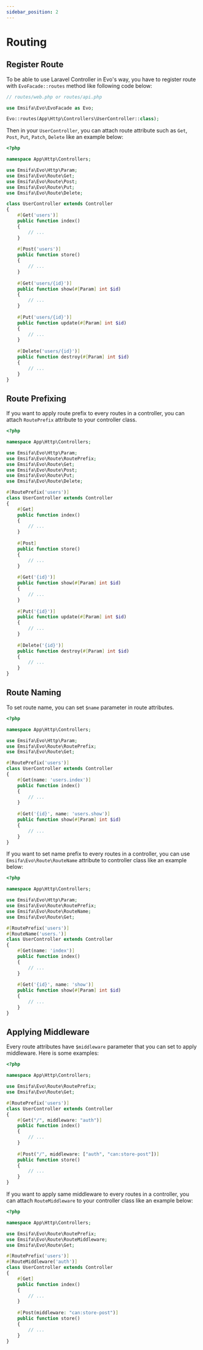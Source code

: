 ```yaml
---
sidebar_position: 2
---
```


# Routing

## Register Route

To be able to use Laravel Controller in Evo's way, you have to register route with `EvoFacade::routes` method like following code below:

```php
// routes/web.php or routes/api.php

use Emsifa\Evo\EvoFacade as Evo;

Evo::routes(App\Http\Controllers\UserController::class);
```

Then in your `UserController`, you can attach route attribute such as `Get`, `Post`, `Put`, `Patch`, `Delete` like an example below:

```php {6-9,13,19,25,31,37}
<?php

namespace App\Http\Controllers;

use Emsifa\Evo\Http\Param;
use Emsifa\Evo\Route\Get;
use Emsifa\Evo\Route\Post;
use Emsifa\Evo\Route\Put;
use Emsifa\Evo\Route\Delete;

class UserController extends Controller
{
    #[Get('users')]
    public function index()
    {
        // ...
    }
    
    #[Post('users')]
    public function store()
    {
        // ...
    }
    
    #[Get('users/{id}')]
    public function show(#[Param] int $id)
    {
        // ...
    }
    
    #[Put('users/{id}')]
    public function update(#[Param] int $id)
    {
        // ...
    }
    
    #[Delete('users/{id}')]
    public function destroy(#[Param] int $id)
    {
        // ...
    }
}
```

## Route Prefixing

If you want to apply route prefix to every routes in a controller, you can attach `RoutePrefix` attribute to  your controller class.

```php {6,12}
<?php

namespace App\Http\Controllers;

use Emsifa\Evo\Http\Param;
use Emsifa\Evo\Route\RoutePrefix;
use Emsifa\Evo\Route\Get;
use Emsifa\Evo\Route\Post;
use Emsifa\Evo\Route\Put;
use Emsifa\Evo\Route\Delete;

#[RoutePrefix('users')]
class UserController extends Controller
{
    #[Get]
    public function index()
    {
        // ...
    }
    
    #[Post]
    public function store()
    {
        // ...
    }
    
    #[Get('{id}')]
    public function show(#[Param] int $id)
    {
        // ...
    }
    
    #[Put('{id}')]
    public function update(#[Param] int $id)
    {
        // ...
    }
    
    #[Delete('{id}')]
    public function destroy(#[Param] int $id)
    {
        // ...
    }
}
```


## Route Naming

To set route name, you can set `$name` parameter in route attributes.

```php {12,18}
<?php

namespace App\Http\Controllers;

use Emsifa\Evo\Http\Param;
use Emsifa\Evo\Route\RoutePrefix;
use Emsifa\Evo\Route\Get;

#[RoutePrefix('users')]
class UserController extends Controller
{
    #[Get(name: 'users.index')]
    public function index()
    {
        // ...
    }
    
    #[Get('{id}', name: 'users.show')]
    public function show(#[Param] int $id)
    {
        // ...
    }
}
```

If you want to set name prefix to every routes in a controller, you can use `Emsifa\Evo\Route\RouteName` attribute to controller class like an example below:

```php {7,11}
<?php

namespace App\Http\Controllers;

use Emsifa\Evo\Http\Param;
use Emsifa\Evo\Route\RoutePrefix;
use Emsifa\Evo\Route\RouteName;
use Emsifa\Evo\Route\Get;

#[RoutePrefix('users')]
#[RouteName('users.')]
class UserController extends Controller
{
    #[Get(name: 'index')]
    public function index()
    {
        // ...
    }
    
    #[Get('{id}', name: 'show')]
    public function show(#[Param] int $id)
    {
        // ...
    }
}
```

## Applying Middleware

Every route attributes have `$middleware` parameter that you can set to apply middleware. Here is some examples:

```php {11,17}
<?php

namespace App\Http\Controllers;

use Emsifa\Evo\Route\RoutePrefix;
use Emsifa\Evo\Route\Get;

#[RoutePrefix('users')]
class UserController extends Controller
{
    #[Get("/", middleware: "auth")]
    public function index()
    {
        // ...
    }
    
    #[Post("/", middleware: ["auth", "can:store-post"])]
    public function store()
    {
        // ...
    }
}
```

If you want to apply same middleware to every routes in a controller, you can attach `RouteMiddleware` to your controller class like an example below:

```php {6,10}
<?php

namespace App\Http\Controllers;

use Emsifa\Evo\Route\RoutePrefix;
use Emsifa\Evo\Route\RouteMiddleware;
use Emsifa\Evo\Route\Get;

#[RoutePrefix('users')]
#[RouteMiddleware('auth')]
class UserController extends Controller
{
    #[Get]
    public function index()
    {
        // ...
    }
    
    #[Post(middleware: "can:store-post")]
    public function store()
    {
        // ...
    }
}
```